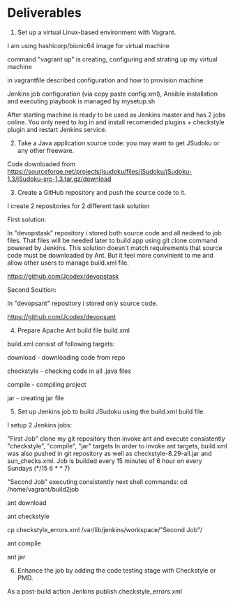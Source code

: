 # Deliverables

1. Set up a virtual Linux-based environment with Vagrant.
  
I am using hashicorp/bionic64 image for virtual machine

command "vagrant up" is creating, configuring and strating up my virtual machine

in vagrantfile described configuration and how to provision machine

Jenkins job configuration (via copy paste config.xml), Ansible installation and executing playbook is managed by mysetup.sh

After starting machine is ready to be used as Jenkins master and has 2 jobs online. You only need to log in and install recomended plugins + checkstyle plugin and restart Jenkins service.

2. Take a Java application source code: you may want to get JSudoku or any other freeware.

Code downloaded from https://sourceforge.net/projects/jsudoku/files/jSudoku/jSudoku-1.3/jSudoku-src-1.3.tar.gz/download
  
3. Create a GitHub repository and push the source code to it.

I create 2 repositories for 2 different task solution

First solution:

In "devopstask" repository i stored both source code and all nedeed to job files. That files will be needed later to build app using git clone command powered by Jenkins. This solution doesn't match requirements that source code must be downloaded by Ant.
But it feel more convinient to me and allow other users to manage build.xml file.

https://github.com/Jcodex/devopstask

Second Soultion:

In "devopsant" repository i stored only source code.

https://github.com/Jcodex/devopsant
  
4. Prepare Apache Ant build file build.xml

build.xml consist of following targets:

  download - downloading code from repo
  
  checkstyle - checking code in all .java files
  
  compile - compiling project
  
  jar - creating jar file

5. Set up Jenkins job to build JSudoku using the build.xml build file.

I setup 2 Jenkins jobs:

"First Job" clone my git repository then invoke ant and execute consistently "checkstyle", "compile", "jar" targets
In order to invoke ant targets, build.xml was also pushed in git repository as well as checkstyle-8.29-all.jar and sun_checks.xml. Job is builded every 15 minutes of 6 hour on every Sundays (*/15 6 * * 7)
 
 "Second Job" executing consistently next shell commands:
cd /home/vagrant/build2job

ant download

ant checkstyle

cp checkstyle_errors.xml /var/lib/jenkins/workspace/"Second Job"/

ant compile

ant jar
 
6. Enhance the job by adding the code testing stage with Checkstyle or PMD.

As a post-build action Jenkins publish checkstyle_errors.xml
